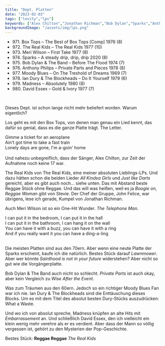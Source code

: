 ```yaml
---
title: "Dept. Platten"
date: "2023-02-03"
tags: ["levity","lps"]
keywords: ["Alex Chilton","Jonathan Richman","Bob Dylan","Sparks","Anthony Philips","David Essex","Meri Wilson","Madness","Ian Dury","Stevie Wonder"]
backgroundImage: "/assets/img/lps.png"
---
```


<ul class="no-bullets">
<li>971. Box Tops – The Best of Box Tops [Comp] 1976 (8)</li>
<li>972. The Real Kids – The Real Kids 1977 (10)</li>
<li>973. Meri Wilson – First Take 1977 (8)</li>
<li>974. Sparks – A steady drip, drip, drip 2020 (8)</li>
<li>975. Bob Dylan & The Band – Before The Flood 1974 (7)</li>
<li>976. Anthony Philips – Private Parts and Pieces 1978 (8)</li>
<li>977. Moody Blues – On The Treshold of Dreams 1969 (7)</li>
<li>978. Ian Dury & The Blockheads – Do It Yourself 1979 (6)</li>
<li>979. Madness – Absolutely 1980 (8)</li>
<li>980. David Essex – Gold & Ivory 1977 (7)</li>
</ul>
</br>

Dieses Dept. ist schon lange nicht mehr beliefert worden. Warum eigentlich?

Los geht es mit den Box Tops, von denen man genau ein Lied kennt, das dafür so genial, dass es die ganze Platte trägt. The Letter. 

Gimme a ticket for an aeroplane<br>
Ain't got time to take a fast train<br>
Lonely days are gone, I'm a-goin' home<br>
<br>
Und nahezu unbegreiflich, dass der Sänger, Alex Chilton, zur Zeit der Aufnahme noch keine 17 war.

The Real Kids von The Real Kids, eine meiner absoluten Lieblings-LPs. Und dazu hätten schon die beiden Lieder *All Kindsa Girls* und *Just like Darts* gereicht, aber es gibt auch noch... siehe unten. Das mit Abstand beste Reggae Stück ohne Reggae. Und das will was heißen, weil es ja *Boogie on, Reggae Woman* gibt von Stevie. Der Chef der Gruppe, John Felice, war übrigens, lese ich gerade, Kumpel von Jonathan Richman.

Auch Meri Wilson ist so ein One-Hit Wunder. *The Telephone Man*. 

I can put it in the bedroom, I can put it in the hall<br>
I can put it in the bathroom, I can hang it on the wall<br>
You can have it with a buzz, you can have it with a ring<br>
And if you really want it you can have a ding-a-ling<br>
<br>


Die meisten Platten sind aus den 70ern. Aber wenn eine neute Platte der Sparks erscheint, kaufe ich die natürlich. Bestes Stück darauf *Lawnmower*. Aber wer könnte *Sainthood is not in your future* widerstehen? Aber nicht so gut wie die Vorgängerplatte.

Bob Dylan & The Band auch nicht so schlecht. *Private Parts* ist auch okay, aber kein Vergleich zu *Wise After the Event*.

Was zum Träumen aus den 60ern. Jedoch so ein richtiger Moody Blues Fan war ich nie. Ian Dury & The Blockheads sind die Enttäuschung dieses Blocks. Um es mit dem Titel des absolut besten Dury-Stücks auszudrücken: What a Waste.

Und wo ich von absolut spreche, Madness knüpfen an alte Hits mit *Embarrassement* an. Und schließlich David Essex, den ich vielleicht ein klein wenig mehr verehre als er es verdient. Aber dass der Mann so völlig vergessen ist, gehört zu den Mysterien der Pop-Geschichte.

Bestes Stück: **Reggae Reggae** *The Real Kids*